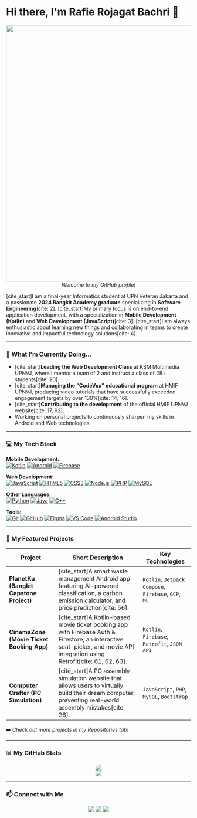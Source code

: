 # Hi there, I'm Rafie Rojagat Bachri 👋

<p align="center">
  <img src="https://i.imgur.com/gYw5aIH.png" width="700px">
  <br>
  <em>Welcome to my GitHub profile!</em>
</p>

[cite_start]I am a final-year Informatics student at UPN Veteran Jakarta and a passionate **2024 Bangkit Academy graduate** specializing in **Software Engineering**[cite: 2]. [cite_start]My primary focus is on end-to-end application development, with a specialization in **Mobile Development (Kotlin)** and **Web Development (JavaScript)**[cite: 3]. [cite_start]I am always enthusiastic about learning new things and collaborating in teams to create innovative and impactful technology solutions[cite: 4].

---

### 🌱 What I'm Currently Doing...

* [cite_start]**Leading the Web Development Class** at KSM Multimedia UPNVJ, where I mentor a team of 2 and instruct a class of 28+ students[cite: 20].
* [cite_start]**Managing the "CodeVox" educational program** at HMIF UPNVJ, producing video tutorials that have successfully exceeded engagement targets by over 130%[cite: 14, 16].
* [cite_start]**Contributing to the development** of the official HMIF UPNVJ website[cite: 17, 92].
* Working on personal projects to continuously sharpen my skills in Android and Web technologies.

---

### 💻 My Tech Stack

<p align="left">
  <strong>Mobile Development:</strong><br>
  <a href="#"><img alt="Kotlin" src="https://img.shields.io/badge/Kotlin-7F52FF?style=for-the-badge&logo=kotlin&logoColor=white"></a>
  <a href="#"><img alt="Android" src="https://img.shields.io/badge/Android-3DDC84?style=for-the-badge&logo=android&logoColor=white"></a>
  <a href="#"><img alt="Firebase" src="https://img.shields.io/badge/Firebase-FFCA28?style=for-the-badge&logo=firebase&logoColor=black"></a>
</p>
<p align="left">
  <strong>Web Development:</strong><br>
  <a href="#"><img alt="JavaScript" src="https://img.shields.io/badge/JavaScript-F7DF1E?style=for-the-badge&logo=javascript&logoColor=black"></a>
  <a href="#"><img alt="HTML5" src="https://img.shields.io/badge/HTML5-E34F26?style=for-the-badge&logo=html5&logoColor=white"></a>
  <a href="#"><img alt="CSS3" src="https://img.shields.io/badge/CSS3-1572B6?style=for-the-badge&logo=css3&logoColor=white"></a>
  <a href="#"><img alt="Node.js" src="https://img.shields.io/badge/Node.js-339933?style=for-the-badge&logo=nodedotjs&logoColor=white"></a>
  <a href="#"><img alt="PHP" src="https://img.shields.io/badge/PHP-777BB4?style=for-the-badge&logo=php&logoColor=white"></a>
    <a href="#"><img alt="MySQL" src="https://img.shields.io/badge/MySQL-4479A1?style=for-the-badge&logo=mysql&logoColor=white"></a>
</p>
<p align="left">
  <strong>Other Languages:</strong><br>
  <a href="#"><img alt="Python" src="https://img.shields.io/badge/Python-3776AB?style=for-the-badge&logo=python&logoColor=white"></a>
  <a href="#"><img alt="Java" src="https://img.shields.io/badge/Java-ED8B00?style=for-the-badge&logo=openjdk&logoColor=white"></a>
  <a href="#"><img alt="C++" src="https://img.shields.io/badge/C%2B%2B-00599C?style=for-the-badge&logo=cplusplus&logoColor=white"></a>
</p>
<p align="left">
  <strong>Tools:</strong><br>
  <a href="#"><img alt="Git" src="https://img.shields.io/badge/Git-F05032?style=for-the-badge&logo=git&logoColor=white"></a>
  <a href="#"><img alt="GitHub" src="https://img.shields.io/badge/GitHub-181717?style=for-the-badge&logo=github&logoColor=white"></a>
  <a href="#"><img alt="Figma" src="https://img.shields.io/badge/Figma-F24E1E?style=for-the-badge&logo=figma&logoColor=white"></a>
  <a href="#"><img alt="VS Code" src="https://img.shields.io/badge/VS_Code-007ACC?style=for-the-badge&logo=visualstudiocode&logoColor=white"></a>
    <a href="#"><img alt="Android Studio" src="https://img.shields.io/badge/Android_Studio-3DDC84?style=for-the-badge&logo=androidstudio&logoColor=white"></a>
</p>

---

### 🚀 My Featured Projects

| Project                                     | Short Description                                                                                                                                                             | Key Technologies                                  |
| ------------------------------------------- | ----------------------------------------------------------------------------------------------------------------------------------------------------------------------------- | ------------------------------------------ |
| **PlanetKu (Bangkit Capstone Project)** | [cite_start]A smart waste management Android app featuring AI-powered classification, a carbon emission calculator, and price prediction[cite: 56].                                            | `Kotlin`, `Jetpack Compose`, `Firebase`, `GCP`, `ML` |
| **CinemaZone (Movie Ticket Booking App)** | [cite_start]A Kotlin-based movie ticket booking app with Firebase Auth & Firestore, an interactive seat-picker, and movie API integration using Retrofit[cite: 61, 62, 63]. | `Kotlin`, `Firebase`, `Retrofit`, `JSON API`       |
| **Computer Crafter (PC Simulation)** | [cite_start]A PC assembly simulation website that allows users to virtually build their dream computer, preventing real-world assembly mistakes[cite: 26].                  | `JavaScript`, `PHP`, `MySQL`, `Bootstrap`      |

➡️ *Check out more projects in my Repositories tab!*

---

### 📊 My GitHub Stats

<p align="center">
  <a href="https://github-readme-stats.vercel.app/api?username=YOUR_USERNAME&show_icons=true&theme=tokyonight&rank_icon=github&count_private=true">
    <img align="center" src="https://github-readme-stats.vercel.app/api?username=YOUR_USERNAME&show_icons=true&theme=tokyonight&rank_icon=github&count_private=true" />
  </a>
  <br/>
  <a href="https://github-readme-stats.vercel.app/api/top-langs/?username=YOUR_USERNAME&layout=compact&theme=tokyonight">
    <img align="center" src="https://github-readme-stats.vercel.app/api/top-langs/?username=YOUR_USERNAME&layout=compact&theme=tokyonight" />
  </a>
</p>

---

### 📫 Connect with Me

<p align="center">
<a href="YOUR_LINKEDIN_URL"><img src="https://img.shields.io/badge/LinkedIn-0A66C2?style=for-the-badge&logo=linkedin&logoColor=white"></a>
<a href="mailto:rojagatrafie@gmail.com"><img src="https://img.shields.io/badge/Gmail-D14836?style=for-the-badge&logo=gmail&logoColor=white"></a>
<a href="YOUR_PORTFOLIO_URL"><img src="https://img.shields.io/badge/Portfolio-252525?style=for-the-badge&logo=react&logoColor=61DAFB"></a>
</p>
